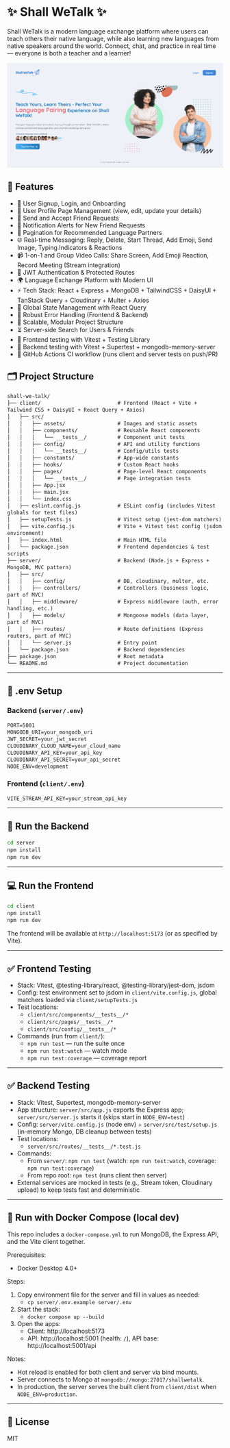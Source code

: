 # ✨ Shall WeTalk ✨

Shall WeTalk is a modern language exchange platform where users can teach others their native language, while also learning new languages from native speakers around the world. Connect, chat, and practice in real time — everyone is both a teacher and a learner!

![App Screenshot](client/src/assets/image-1.png)

## 🚀 Features

- 📝 User Signup, Login, and Onboarding
- 👤 User Profile Page Management (view, edit, update your details)
- 🤝 Send and Accept Friend Requests
- 🔔 Notification Alerts for New Friend Requests
- 🔋 Pagination for Recommended Language Partners
- 🌐 Real-time Messaging: Reply, Delete, Start Thread, Add Emoji, Send Image, Typing Indicators & Reactions
- 📹 1-on-1 and Group Video Calls: Share Screen, Add Emoji Reaction, Record Meeting (Stream integration)
- 🔐 JWT Authentication & Protected Routes
- 🌍 Language Exchange Platform with Modern UI
- ⚡ Tech Stack: React + Express + MongoDB + TailwindCSS + DaisyUI + TanStack Query + Cloudinary + Multer + Axios
- 🧠 Global State Management with React Query
- 🚨 Robust Error Handling (Frontend & Backend)
- 🎯 Scalable, Modular Project Structure
- ⏳ Server-side Search for Users & Friends
- 🧪 Frontend testing with Vitest + Testing Library
- 🧪 Backend testing with Vitest + Supertest + mongodb-memory-server
- 🤖 GitHub Actions CI workflow (runs client and server tests on push/PR)

## 🗂️ Project Structure

```
shall-we-talk/
├── client/                         # Frontend (React + Vite + Tailwind CSS + DaisyUI + React Query + Axios)
│   ├── src/
│   │   ├── assets/                 # Images and static assets
│   │   ├── components/             # Reusable React components
│   │   │   └── __tests__/          # Component unit tests
│   │   ├── config/                 # API and utility functions
│   │   │   └── __tests__/          # Config/utils tests
│   │   ├── constants/              # App-wide constants
│   │   ├── hooks/                  # Custom React hooks
│   │   ├── pages/                  # Page-level React components
│   │   │   └── __tests__/          # Page integration tests
│   │   ├── App.jsx
│   │   ├── main.jsx
│   │   └── index.css
│   ├── eslint.config.js            # ESLint config (includes Vitest globals for test files)
│   ├── setupTests.js               # Vitest setup (jest-dom matchers)
│   ├── vite.config.js              # Vite + Vitest test config (jsdom environment)
│   ├── index.html                  # Main HTML file
│   └── package.json                # Frontend dependencies & test scripts
├── server/                         # Backend (Node.js + Express + MongoDB, MVC pattern)
│   ├── src/
│   │   ├── config/                 # DB, cloudinary, multer, etc.
│   │   ├── controllers/            # Controllers (business logic, part of MVC)
│   │   ├── middleware/             # Express middleware (auth, error handling, etc.)
│   │   ├── models/                 # Mongoose models (data layer, part of MVC)
│   │   ├── routes/                 # Route definitions (Express routers, part of MVC)
│   │   └── server.js               # Entry point
│   └── package.json                # Backend dependencies
├── package.json                    # Root metadata
└── README.md                       # Project documentation
```

---

## 🧪 .env Setup

### Backend (`server/.env`)

```
PORT=5001
MONGODB_URI=your_mongodb_uri
JWT_SECRET=your_jwt_secret
CLOUDINARY_CLOUD_NAME=your_cloud_name
CLOUDINARY_API_KEY=your_api_key
CLOUDINARY_API_SECRET=your_api_secret
NODE_ENV=development
```

### Frontend (`client/.env`)

```
VITE_STREAM_API_KEY=your_stream_api_key
```

---

## 🔧 Run the Backend

```bash
cd server
npm install
npm run dev
```

---

## 💻 Run the Frontend

```bash
cd client
npm install
npm run dev
```

The frontend will be available at `http://localhost:5173` (or as specified by Vite).

---

## ✅ Frontend Testing

- Stack: Vitest, @testing-library/react, @testing-library/jest-dom, jsdom
- Config: test environment set to jsdom in `client/vite.config.js`, global matchers loaded via `client/setupTests.js`
- Test locations:
  - `client/src/components/__tests__/*`
  - `client/src/pages/__tests__/*`
  - `client/src/config/__tests__/*`
- Commands (run from `client/`):
  - `npm run test` — run the suite once
  - `npm run test:watch` — watch mode
  - `npm run test:coverage` — coverage report

---

## ✅ Backend Testing

- Stack: Vitest, Supertest, mongodb-memory-server
- App structure: `server/src/app.js` exports the Express app; `server/src/server.js` starts it (skips start in `NODE_ENV=test`)
- Config: `server/vite.config.js` (node env) + `server/src/test/setup.js` (in-memory Mongo, DB cleanup between tests)
- Test locations:
  - `server/src/routes/__tests__/*.test.js`
- Commands:
  - From `server/`: `npm run test` (watch: `npm run test:watch`, coverage: `npm run test:coverage`)
  - From repo root: `npm test` (runs client then server)
- External services are mocked in tests (e.g., Stream token, Cloudinary upload) to keep tests fast and deterministic

---

## 🐳 Run with Docker Compose (local dev)

This repo includes a `docker-compose.yml` to run MongoDB, the Express API, and the Vite client together.

Prerequisites:

- Docker Desktop 4.0+

Steps:

1. Copy environment file for the server and fill in values as needed:
   - `cp server/.env.example server/.env`
2. Start the stack:
   - `docker compose up --build`
3. Open the apps:
   - Client: http://localhost:5173
   - API: http://localhost:5001 (health: `/`), API base: http://localhost:5001/api

Notes:

- Hot reload is enabled for both client and server via bind mounts.
- Server connects to Mongo at `mongodb://mongo:27017/shallwetalk`.
- In production, the server serves the built client from `client/dist` when `NODE_ENV=production`.

---

## 📄 License

MIT
